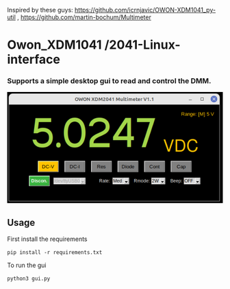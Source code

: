 Inspired by these guys:
https://github.com/icrnjavic/OWON-XDM1041_py-util , 
https://github.com/martin-bochum/Multimeter



# Owon_XDM1041 /2041-Linux-interface
### Supports a simple desktop gui to read and control the DMM.</br>
![GUI](DMM1.1.png)



## Usage </br>
First install the requirements
```shell
pip install -r requirements.txt
```

To run the gui
```shell
python3 gui.py
```

